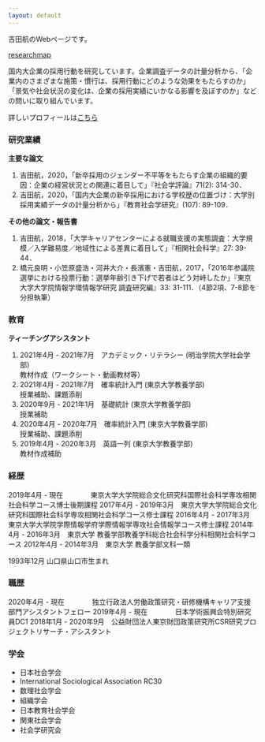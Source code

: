 ```yaml
---
layout: default
---
```


吉田航のWebページです。

[researchmap](https://researchmap.jp/w_yoshida)

国内大企業の採用行動を研究しています。企業調査データの計量分析から、「企業内のさまざまな施策・慣行は、採用行動にどのような効果をもたらすのか」「景気や社会状況の変化は、企業の採用実績にいかなる影響を及ぼすのか」などの問いに取り組んでいます。

詳しいプロフィールは[こちら](./profile.html)

### 研究業績

**主要な論文**

1.  吉田航，2020，「新卒採用のジェンダー不平等をもたらす企業の組織的要因：企業の経営状況との関連に着目して」『社会学評論』71(2): 314-30．
2.  吉田航，2020，「国内大企業の新卒採用における学校歴の位置づけ：大学別採用実績データの計量分析から」『教育社会学研究』(107): 89-109．

**その他の論文・報告書**

1.  吉田航，2018，「大学キャリアセンターによる就職支援の実態調査：大学規模／入学難易度／地域性による差異に着目して」『相関社会科学』27: 39-44．
2.  橋元良明・小笠原盛浩・河井大介・長濱憲・吉田航，2017，「2016年参議院選挙における投票行動：選挙年齢引き下げで若者はどう対峙したか」『東京大学大学院情報学環情報学研究 調査研究編』33: 31-111．（4節2項、7-8節を分担執筆）

### 教育

**ティーチングアシスタント**

1.  2021年4月 - 2021年7月　アカデミック・リテラシー (明治学院大学社会学部)   
    教材作成（ワークシート・動画教材等）
2.  2021年4月 - 2021年7月　確率統計入門  (東京大学教養学部)   
    授業補助、課題添削
3.  2020年9月 - 2021年1月　基礎統計  (東京大学教養学部)   
    授業補助
4.  2020年4月 - 2020年7月　確率統計入門  (東京大学教養学部)   
    授業補助、課題添削
5.  2019年4月 - 2020年3月　英語一列  (東京大学教養学部)   
    教材作成補助

### 経歴


2019年4月 - 現在　　　　東京大学大学院総合文化研究科国際社会科学専攻相関社会科学コース博士後期課程 
2017年4月 - 2019年3月　東京大学大学院総合文化研究科国際社会科学専攻相関社会科学コース修士課程 
2016年4月 - 2017年3月　東京大学大学院学際情報学府学際情報学専攻社会情報学コース修士課程 
2014年4月 - 2016年3月　東京大学 教養学部教養学科総合社会科学分科相関社会科学コース 
2012年4月 - 2014年3月　東京大学 教養学部文科一類 

1993年12月  山口県山口市生まれ

### 職歴

2020年4月 - 現在　　　　独立行政法人労働政策研究・研修機構キャリア支援部門アシスタントフェロー 
2019年4月 - 現在　　　　日本学術振興会特別研究員DC1 
2018年1月 - 2020年9月　公益財団法人東京財団政策研究所CSR研究プロジェクトリサーチ・アシスタント 

### 学会

*   日本社会学会
*   International Sociological Association RC30
*   数理社会学会
*   組織学会 
*   日本教育社会学会 
*   関東社会学会 
*   社会学研究会
